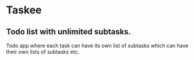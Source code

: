 # Taskee
## Todo list with unlimited subtasks.

Todo app where each task can have its own list of subtasks which can have their own lists of subtasks etc.
